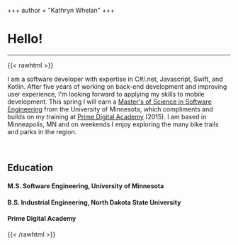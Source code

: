 +++
author = "Kathryn Whelan"
+++

# Hello!
***

{{< rawhtml >}}
<br/>
<p>I am a software developer with expertise in C#/.net, Javascript, Swift, and Kotlin. After five years of working on back-end development and improving user experience, I'm looking forward to applying my skills to mobile development. This spring I will earn a <a href="https://cse.umn.edu/msse">Master's of Science in Software Engineering</a> from the University of Minnesota, which compliments and builds on my training at <a href="https://www.primeacademy.io/">Prime Digital Academy</a> (2015). I am based in Minneapolis, MN and on weekends I enjoy exploring the many bike trails and parks in the region.</p>
<br/>
<h2>Education</h2>

<h4>M.S. Software Engineering, University of Minnesota</h4>
<h4>B.S. Industrial Engineering, North Dakota State University</h4>
<h4>Prime Digital Academy</h4>
{{< /rawhtml >}}
